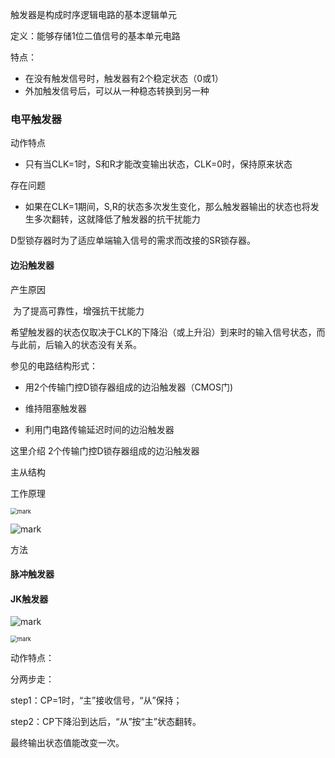 触发器是构成时序逻辑电路的基本逻辑单元

定义：能够存储1位二值信号的基本单元电路

特点：

* 在没有触发信号时，触发器有2个稳定状态（0或1）
* 外加触发信号后，可以从一种稳态转换到另一种



### 电平触发器

动作特点

* 只有当CLK=1时，S和R才能改变输出状态，CLK=0时，保持原来状态



存在问题

* 如果在CLK=1期间，S,R的状态多次发生变化，那么触发器输出的状态也将发生多次翻转，这就降低了触发器的抗干扰能力



D型锁存器时为了适应单端输入信号的需求而改接的SR锁存器。

#### 边沿触发器



产生原因

​	为了提高可靠性，增强抗干扰能力

​	希望触发器的状态仅取决于CLK的下降沿（或上升沿）到来时的输入信号状态，而与此前，后输入的状态没有关系。



参见的电路结构形式：

* 用2个传输门控D锁存器组成的边沿触发器（CMOS门)

* 维持阻塞触发器

* 利用门电路传输延迟时间的边沿触发器

  

这里介绍 2个传输门控D锁存器组成的边沿触发器

主从结构

工作原理

<img src="http://mally.oss-cn-qingdao.aliyuncs.com/PicGo上传的图片/20200427/101237709.png" alt="mark" style="zoom: 67%;" />



![mark](http://mally.oss-cn-qingdao.aliyuncs.com/PicGo上传的图片/20200427/101307171.png)


方法





#### 脉冲触发器

####  JK触发器

![mark](http://mally.oss-cn-qingdao.aliyuncs.com/PicGo上传的图片/20200427/144238247.png)



<img src="http://mally.oss-cn-qingdao.aliyuncs.com/PicGo上传的图片/20200427/151626336.png" alt="mark" style="zoom: 67%;" />



动作特点：

分两步走：

step1：CP=1时，“主”接收信号，“从”保持；

step2：CP下降沿到达后，“从”按“主”状态翻转。

最终输出状态值能改变一次。

